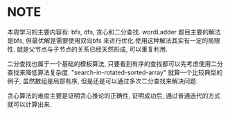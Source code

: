 # NOTE

  
本周学习的主要内容有: bfs, dfs, 贪心和二分查找.
wordLadder 题目主要的解法是bfs, 但最优解是需要使用双向bfs 来进行优化.使用这种解法其实有一定的局限性.
就是父节点与子节点的关系已经天然形成, 可以重复利用.

二分查找也属于一个基础的模板算法, 只要看到有序的查找都可以先考虑使用二分查找来降低算法复杂度. "search-in-rotated-sorted-array"
就算一个比较典型的例子, 虽然数组是局部有序, 但是还是可以通过多次二分查找来解决问题.

贪心算法的难度主要是证明贪心推论的正确性, 证明成功后, 通过普通迭代的方式就可以计算出来.